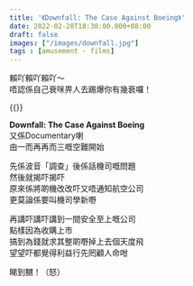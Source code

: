 ```yaml
---
title: '《Downfall: The Case Against Boeing》'
date: 2022-02-28T18:30:00.000+08:00
draft: false
images: ["/images/downfall.jpg"]
tags : [amusement - films]
---
```


賴吖賴吖賴吖～  
唔認係自己衰咪畀人去踢爆你有幾衰囉！  

{{<youtube vt-IJkUbAxY>}}

**Downfall: The Case Against Boeing**  
又係Documentary喇  
由一而再再而三嘅空難開始   
  
先係波音「調查」後係話機司嘅問題    
然後就揭吓揭吓  
原來係將啲機改改吓又唔通知航空公司  
更莫論係要叫機司學新嘢  
  
再講吓講吓講到一間安全至上嘅公司  
點樣因為收購上市  
搞到為錢就求其整啲嘢掉上去個天度飛  
望望吓都覺得利益行先罔顧人命咁  
  
睇到嬲！（怒）    
